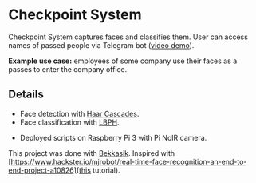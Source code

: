 # Checkpoint System

Checkpoint System captures faces and classifies them. User can access names of passed people via Telegram bot ([video demo](https://gfycat.com/ru/kindlyvillainousdunnart)).

**Example use case:** employees of some company use their faces as a passes to enter the company office.

## Details

* Face detection with [Haar Cascades](https://www.cs.cmu.edu/~efros/courses/LBMV07/Papers/viola-cvpr-01.pdf).
* Face classification with [LBPH](https://en.wikipedia.org/wiki/Local_binary_patterns).

- Deployed scripts on Raspberry Pi 3 with Pi NoIR camera. 

This project was done with [Bekkasik](https://github.com/Bekkasik).
Inspired with [https://www.hackster.io/mjrobot/real-time-face-recognition-an-end-to-end-project-a10826](this tutorial).
